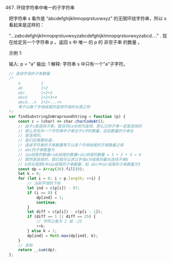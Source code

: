 467. 环绕字符串中唯一的子字符串

把字符串 s 看作是 “abcdefghijklmnopqrstuvwxyz” 的无限环绕字符串，所以 s 看起来是这样的：

"...zabcdefghijklmnopqrstuvwxyzabcdefghijklmnopqrstuvwxyzabcd...." .
现在给定另一个字符串 p 。返回 s 中 唯一 的 p 的 非空子串 的数量 。

示例 1:

输入: p = "a"
输出: 1
解释: 字符串 s 中只有一个"a"子字符。

```js
// 连续字母的子串数量
/*
    a         1       
    ab        1+2
    abc       1+2+3
    abcd      1+2+3+4
    abcd...n  1+2+...+n
    等于以每个字母结尾的连续字母的长度之和
*/
var findSubstringInWraproundString = function (p) {
    const c = (char) => char.charCodeAt();
    // 由于s是连续子串，暂且将za也视为连续，那么它的子串一定是连续的
    // 那么求另外一个字符串中子串位于s中的数量，这些数量的子串也
    // 是连续的，
    // 我们还需要知道，
    // 连续字符串的子串数量等于以各个字母结尾的子串数量之和
    // abc的子串数量为
    // 以a结尾的数量+以b结尾的数量+以c结尾的数量 = 1 + 2 + 3 = 6
    // 既然是连续的，我们就可以求以字母a为结尾的最长连续子串b
    // b的长度即b中以a结尾的子串数量，如 abc中以c结尾的子串数量为3
    const dp = Array(26).fill(0);
    let k = 0;
    for (let i = 0; i < p.length; ++i) {
        // 当前字母的下标
        let ind = c(p[i]) - 97;
        if (i == 0) {
            dp[ind] = 1;
            continue;
        }
        let diff = c(p[i]) - c(p[i - 1]);
        if (diff == 1 || diff == 25) {
            // 字符之差为 1 或 -25
            ++k;
        } else k = 1;
        dp[ind] = Math.max(dp[ind], k);
    }
    // 求和
    return _.sum(dp);
};
```
